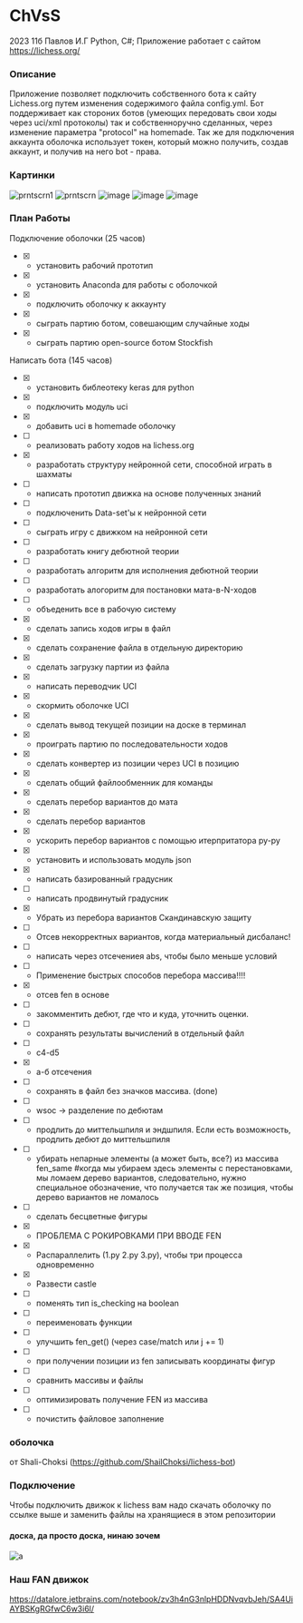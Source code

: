 # ChVsS

2023
11б Павлов И.Г
Python, C#;
Приложение работает с сайтом https://lichess.org/

### Описание
Приложение позволяет подключить собственного бота к сайту Lichess.org путем изменения содержимого файла config.yml.
Бот поддерживает как стороних ботов (умеющих передовать свои ходы через uci/xml протоколы) так и собственноручно сделанных, через изменение параметра "protocol" 
на homemade. Так же для подключения аккаунта оболочка использует токен, который можно получить, создав аккаунт, и получив на него bot - права.

### Картинки

![prntscrn1](https://user-images.githubusercontent.com/113096503/202991638-e31b8883-b6fe-4fe4-9c52-2b7c15b480d7.png)
![prntscrn](https://user-images.githubusercontent.com/113096503/202991644-03cde915-ba2f-4502-b265-246a80410b06.png)
![image](https://user-images.githubusercontent.com/113096503/205003656-4f3fae67-8733-4493-9c73-7656c7e741a2.png)
![image](https://user-images.githubusercontent.com/113096503/229430371-f445b47d-9fc1-48f1-898a-8f1342b97ee0.png)
![image](https://user-images.githubusercontent.com/113096503/229430882-aa8ed20b-78e4-46d4-9dd3-c4f9431e75bf.png)






### План Работы

Подключение оболочки (25 часов)
- [x] - установить рабочий прототип
- [x] - установить Anaconda для работы с оболочкой
- [x] - подключить оболочку к аккаунту
- [x] - сыграть партию ботом, совешающим случайные ходы
- [x] - сыграть партию open-source ботом Stockfish

Написать бота (145 часов)
- [x] - установить библеотеку keras для python
- [x] - подключить модуль uci
- [x] - добавить uci в homemade оболочку
- [ ] - реализовать работу ходов на lichess.org
- [x] - разработать структуру нейронной сети, способной играть в шахматы
- [ ] - написать прототип движка на основе полученных знаний
- [ ] - подключенить Data-set'ы к нейронной сети
- [ ] - сыграть игру с движком на нейронной сети
- [ ] - разработать книгу дебютной теории
- [ ] - разработать алгоритм для исполнения дебютной теории
- [ ] - разработать алогоритм для постановки мата-в-N-ходов
- [ ] - объеденить все в рабочую систему
- [x] - сделать запись ходов игры в файл
- [x] - сделать сохранение файла в отдельную директорию
- [x] - сделать загрузку партии из файла
- [x] - написать переводчик UCI
- [x] - скормить оболочке UCI
- [x] - сделать вывод текущей позиции на доске в терминал
- [x] - проиграть партию по последовательности ходов
- [x] - сделать конвертер из позиции через UCI в позицию
- [x] - сделать общий файлообменник для команды
- [x] - сделать перебор вариантов до мата 
- [x] - сделать перебор вариантов
- [x] - ускорить перебор вариантов с помощью итерпритатора py-py
- [x] - установить и использовать модуль json
- [x] - написать базированный градусник
- [ ] - написать продвинутый градусник
- [x] - Убрать из перебора вариантов Скандинавскую защиту
- [ ] - Отсев некорректных вариантов, когда материальный дисбаланс!
- [ ] - написать через отсечениея abs, чтобы было меньше условий
- [ ] - Применение быстрых способов перебора массива!!!!
- [x] - отсев fen в основе
- [ ] - закомментить дебют, где что и куда, уточнить оценки.
- [ ] - сохранять результаты вычислений в отдельный файл
- [ ] - c4-d5 
- [x] - a-б отсечения
- [ ] - сохранять в файл без значков массива. (done)
- [ ] - wsoc -> разделение по дебютам
- [ ] - продлить до миттельшпиля и эндшпиля. Если есть возможность, продлить дебют до миттельшпиля
- [ ] - убирать непарные элементы (а может быть, все?) из массива fen_same #когда мы убираем здесь элементы с перестановками, мы ломаем дерево вариантов, следовательно, нужно специальное обозначение, что получается так же позиция, чтобы дерево вариантов не ломалось
- [ ] - сделать бесцветные фигуры
- [x] - ПРОБЛЕМА С РОКИРОВКАМИ ПРИ ВВОДЕ FEN
- [x] - Распараллелить (1.py 2.py 3.py), чтобы три процесса одновременно
- [x] - Развести castle
- [ ] - поменять тип is_checking на boolean
- [ ] - переименовать функции
- [ ] - улучшить fen_get() (через case/match или j += 1)
- [ ] - при получении позиции из fen записывать координаты фигур
- [ ] - сравнить массивы и файлы
- [ ] - оптимизировать получение FEN из массива
- [ ] - почистить файловое заполнение
 
### оболочка 
от Shali-Choksi (https://github.com/ShailChoksi/lichess-bot)

### Подключение
Чтобы подключить движок к lichess вам надо скачать оболочку по ссылке выше и заменить файлы на хранящиеся в этом репозитории

#### доска, да просто доска, нинаю зочем
![a](user-images.githubusercontent.com/113096503/223968676-473ead2a-9e6b-42b3-b1fc-f3ea8d9fe296.png)

### Наш FAN движок
https://datalore.jetbrains.com/notebook/zv3h4nG3nlpHDDNvqvbJeh/SA4UiAYBSKgRGfwC6w3i6l/
